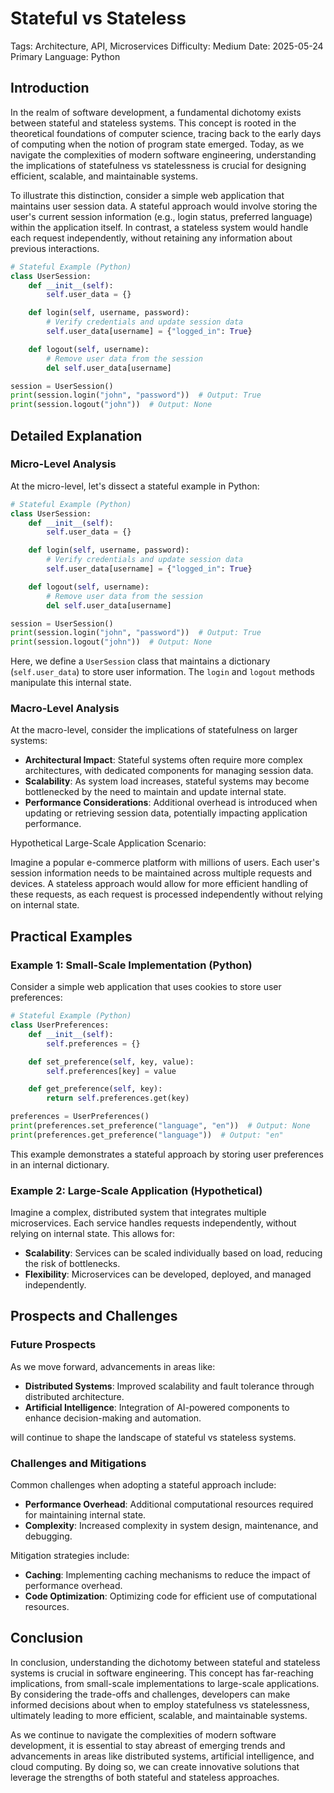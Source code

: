 # Stateful vs Stateless
Tags: Architecture, API, Microservices
Difficulty: Medium
Date: 2025-05-24
Primary Language: Python

## Introduction

In the realm of software development, a fundamental dichotomy exists between stateful and stateless systems. This concept is rooted in the theoretical foundations of computer science, tracing back to the early days of computing when the notion of program state emerged. Today, as we navigate the complexities of modern software engineering, understanding the implications of statefulness vs statelessness is crucial for designing efficient, scalable, and maintainable systems.

To illustrate this distinction, consider a simple web application that maintains user session data. A stateful approach would involve storing the user's current session information (e.g., login status, preferred language) within the application itself. In contrast, a stateless system would handle each request independently, without retaining any information about previous interactions.

```python
# Stateful Example (Python)
class UserSession:
    def __init__(self):
        self.user_data = {}

    def login(self, username, password):
        # Verify credentials and update session data
        self.user_data[username] = {"logged_in": True}

    def logout(self, username):
        # Remove user data from the session
        del self.user_data[username]

session = UserSession()
print(session.login("john", "password"))  # Output: True
print(session.logout("john"))  # Output: None
```

## Detailed Explanation

### Micro-Level Analysis

At the micro-level, let's dissect a stateful example in Python:
```python
# Stateful Example (Python)
class UserSession:
    def __init__(self):
        self.user_data = {}

    def login(self, username, password):
        # Verify credentials and update session data
        self.user_data[username] = {"logged_in": True}

    def logout(self, username):
        # Remove user data from the session
        del self.user_data[username]

session = UserSession()
print(session.login("john", "password"))  # Output: True
print(session.logout("john"))  # Output: None
```
Here, we define a `UserSession` class that maintains a dictionary (`self.user_data`) to store user information. The `login` and `logout` methods manipulate this internal state.

### Macro-Level Analysis

At the macro-level, consider the implications of statefulness on larger systems:

* **Architectural Impact**: Stateful systems often require more complex architectures, with dedicated components for managing session data.
* **Scalability**: As system load increases, stateful systems may become bottlenecked by the need to maintain and update internal state.
* **Performance Considerations**: Additional overhead is introduced when updating or retrieving session data, potentially impacting application performance.

Hypothetical Large-Scale Application Scenario:

Imagine a popular e-commerce platform with millions of users. Each user's session information needs to be maintained across multiple requests and devices. A stateless approach would allow for more efficient handling of these requests, as each request is processed independently without relying on internal state.

## Practical Examples

### Example 1: Small-Scale Implementation (Python)

Consider a simple web application that uses cookies to store user preferences:
```python
# Stateful Example (Python)
class UserPreferences:
    def __init__(self):
        self.preferences = {}

    def set_preference(self, key, value):
        self.preferences[key] = value

    def get_preference(self, key):
        return self.preferences.get(key)

preferences = UserPreferences()
print(preferences.set_preference("language", "en"))  # Output: None
print(preferences.get_preference("language"))  # Output: "en"
```
This example demonstrates a stateful approach by storing user preferences in an internal dictionary.

### Example 2: Large-Scale Application (Hypothetical)

Imagine a complex, distributed system that integrates multiple microservices. Each service handles requests independently, without relying on internal state. This allows for:

* **Scalability**: Services can be scaled individually based on load, reducing the risk of bottlenecks.
* **Flexibility**: Microservices can be developed, deployed, and managed independently.

## Prospects and Challenges

### Future Prospects

As we move forward, advancements in areas like:

* **Distributed Systems**: Improved scalability and fault tolerance through distributed architecture.
* **Artificial Intelligence**: Integration of AI-powered components to enhance decision-making and automation.

will continue to shape the landscape of stateful vs stateless systems.

### Challenges and Mitigations

Common challenges when adopting a stateful approach include:

* **Performance Overhead**: Additional computational resources required for maintaining internal state.
* **Complexity**: Increased complexity in system design, maintenance, and debugging.

Mitigation strategies include:

* **Caching**: Implementing caching mechanisms to reduce the impact of performance overhead.
* **Code Optimization**: Optimizing code for efficient use of computational resources.

## Conclusion

In conclusion, understanding the dichotomy between stateful and stateless systems is crucial in software engineering. This concept has far-reaching implications, from small-scale implementations to large-scale applications. By considering the trade-offs and challenges, developers can make informed decisions about when to employ statefulness vs statelessness, ultimately leading to more efficient, scalable, and maintainable systems.

As we continue to navigate the complexities of modern software development, it is essential to stay abreast of emerging trends and advancements in areas like distributed systems, artificial intelligence, and cloud computing. By doing so, we can create innovative solutions that leverage the strengths of both stateful and stateless approaches.
